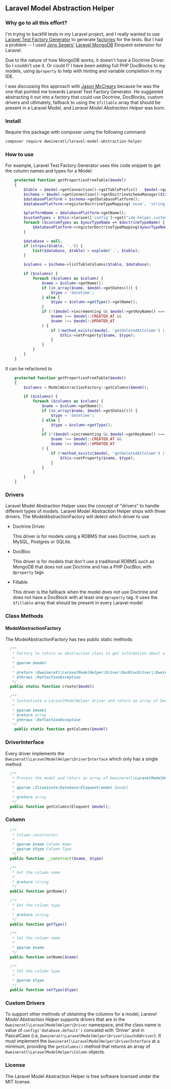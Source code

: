 ## Laravel Model Abstraction Helper

### Why go to all this effort?

I'm trying to backfill tests in my Laravel project, and I really wanted to use
[Laravel Test Factory Generator](https://github.com/mpociot/laravel-test-factory-helper) to generate 
[factories](https://laravel.com/docs/master/database-testing#writing-factories) for the tests.  But I had a
problem -- I used [Jens Segers'](https://github.com/jenssegers) [Laravel MongoDB](https://github.com/jenssegers/laravel-mongodb) Eloquent extension for Laravel.

Due to the nature of how MongoDB works, it doesn't have a Doctrine Driver.  So I couldn't use it.  Or could I?  I have 
been adding full PHP DocBlocks to my models, using `@property` to help with hinting and 
variable completion in my IDE.  

I was discussing this approach with [Jason McCreary](https://github.com/jasonmccreary) 
because he was the one that pointed me towards Laravel Test Factory Generator.  He suggested abstracting it out into 
a factory that could use Doctrine, DocBlocks, custom drivers and ultimately, fallback to using the `$fillable` 
array that should be present in a Laravel Model, and _Laravel Model Abstraction Helper_ was born.

### Install

Require this package with composer using the following command:

```bash
composer require dweineratl/laravel-model-abstraction-helper
```

### How to use

For example, Laravel Test Factory Generator uses this code snippet to get the column names and types for a Model:

```php
    protected function getPropertiesFromTable($model)
    {
        $table = $model->getConnection()->getTablePrefix() . $model->getTable();
        $schema = $model->getConnection()->getDoctrineSchemaManager($table);
        $databasePlatform = $schema->getDatabasePlatform();
        $databasePlatform->registerDoctrineTypeMapping('enum', 'string');

        $platformName = $databasePlatform->getName();
        $customTypes = $this->laravel['config']->get("ide-helper.custom_db_types.{$platformName}", array());
        foreach ($customTypes as $yourTypeName => $doctrineTypeName) {
            $databasePlatform->registerDoctrineTypeMapping($yourTypeName, $doctrineTypeName);
        }

        $database = null;
        if (strpos($table, '.')) {
            list($database, $table) = explode('.', $table);
        }

        $columns = $schema->listTableColumns($table, $database);

        if ($columns) {
            foreach ($columns as $column) {
                $name = $column->getName();
                if (in_array($name, $model->getDates())) {
                    $type = 'datetime';
                } else {
                    $type = $column->getType()->getName();
                }
                if (!($model->incrementing && $model->getKeyName() === $name) &&
                    $name !== $model::CREATED_AT &&
                    $name !== $model::UPDATED_AT
                ) {
                    if (!method_exists($model, 'getDeletedAtColumn') || (method_exists($model, 'getDeletedAtColumn') && $name !== $model->getDeletedAtColumn())) {
                        $this->setProperty($name, $type);
                    }
                }
            }
        }
    }
```

It can be refactored to

```php
    protected function getPropertiesFromTable($model)
    {
        $columns = ModelAbstractionFactory::getColumns($model);

        if ($columns) {
            foreach ($columns as $column) {
                $name = $column->getName();
                if (in_array($name, $model->getDates())) {
                    $type = 'datetime';
                } else {
                    $type = $column->getType();
                }
                if (!($model->incrementing && $model->getKeyName() === $name) &&
                    $name !== $model::CREATED_AT &&
                    $name !== $model::UPDATED_AT
                ) {
                    if (!method_exists($model, 'getDeletedAtColumn') || (method_exists($model, 'getDeletedAtColumn') && $name !== $model->getDeletedAtColumn())) {
                        $this->setProperty($name, $type);
                    }
                }
            }
        }
    }
```

### Drivers
Laravel Model Abstraction Helper uses the concept of "drivers" to handle different types of models.
Laravel Model Abstraction Helper ships with three drivers.  The ModelAbstractionFactory will detect which 
driver to use
 * Doctrine Driver
   
   This driver is for models using a RDBMS that uses Doctrine, such as MySQL, Postgres or SQLite.
 * DocBloc
 
   This driver is for models that don't use a traditional RDBMS such as MongoDB that does not use Doctrine and has a 
   PHP DocBloc with `@property` tags
 * Fillable
 
   This driver is the fallback when the model does not use Doctrine and does not have a DocBlock with at least one 
   `@property` tag.  It uses the `$fillable` array that should be present in every Laravel model

### Class Methods

#### ModelAbstractionFactory

The ModelAbstractionFactory has two public static methods:

```php
  /**
   * Factory to return an abstraction class to get information about a model
   *
   * @param $model
   *
   * @return \Dweineratl\LaravelModelHelper\Driver\DocBlocDriver|\Dweineratl\LaravelModelHelper\Driver\DoctrineDriver|\Dweineratl\LaravelModelHelper\Driver\FillableDriver
   * @throws \ReflectionException
   */
  public static function create($model)
  
  /**
   * Instantiate a LaravelModelHelper driver and return an array of Dweineratl\LaravelModelHelper\Column objects
   * 
   * @param $model
   * @return array
   * @throws \ReflectionException
   */
    public static function getColumns($model)
```
### DriverInterface

Every driver implements the `Dweineratl\LaravelModelHelper\DriverInterface` which only has a single method

```php
  /**
   * Process the model and return an array of Dweineratl\LaravelModelHelper\Column objects
   * 
   * @param \Illuminate\Database\Eloquent\model $model
   *
   * @return array
   */
  public function getColumns(Eloquent $model);
```

### Column

```php
  /**
   * Column constructor.
   *
   * @param $name Column Name
   * @param $type Column Type
   */
  public function __construct($name, $type)

  /**
   * Get the column name
   *
   * @return string
   */
  public function getName()

  /**
   * Get the column type
   *
   * @return string
   */
  public function getType()

  /**
   * Set the column name
   *
   * @param $name
   */
  public function setName($name)

  /**
   * Set the column type
   *
   * @param $type
   */
  public function setType($type)
```
### Custom Drivers
To support other methods of obtaining the columns for a model, _Laravel Model Abstraction Helper_ supports drivers that 
are in the `Dweineratl\LaravelModelHelper\Driver` namespace, and the class name is value of `config('database.default')` 
concated with 'Driver' and in PascalCase (i.e, `Dweineratl\LaravelModelHelper\Driver\CouchdbDriver`).  It must implement 
the `Dweineratl\LaravelModelHelper\DriverInterface` at a minimum, providing the `getColumns()` method that returns an 
array of `Dweineratl\LaravelModelHelper\Column` objects.

### License

The Laravel Model Abstraction Helper is free software licensed under the MIT license.
